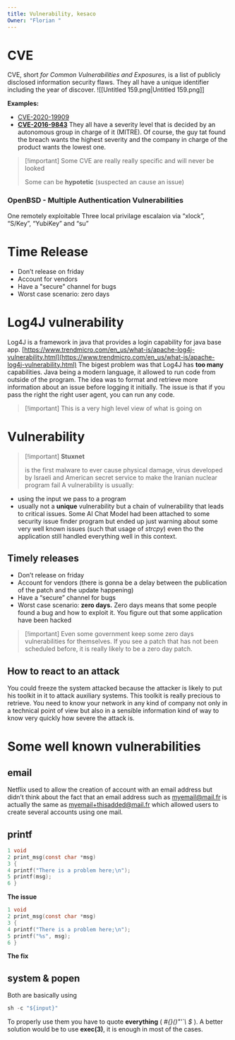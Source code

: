 ```yaml
---
title: Vulnerability, kesaco
Owner: "Florian "
---
```

# CVE
CVE, short _for Common Vulnerabilities and Exposures_, is a list of publicly disclosed information security flaws.
They all have a unique identifier including the year of discover.
![[Untitled 159.png|Untitled 159.png]]

**Examples:**
- [CVE-2020-19909](https://curl.se/docs/CVE-2020-19909.html)
- [**CVE-2016-9843**](https://cve.mitre.org/cgi-bin/cvename.cgi?name=cve-2016-9843)
They all have a severity level that is decided by an autonomous group in charge of it (MITRE). Of course, the guy tat found the breach wants the highest severity and the company in charge of the product wants the lowest one.

> [!important] Some CVE are really really specific and will never be looked
> 
> Some can be **hypotetic** (suspected an cause an issue)
### OpenBSD - Multiple Authentication Vulnerabilities
One remotely exploitable
Three local privilage escalaion via “xlock”, “S/Key”, “YubiKey” and “su”
# Time Release
- Don’t release on friday
- Account for vendors
- Have a "secure" channel for bugs
- Worst case scenario: zero days
  
# Log4J vulnerability
Log4J is a framework in java that provides a login capability for java base app.
[https://www.trendmicro.com/en_us/what-is/apache-log4j-vulnerability.html](https://www.trendmicro.com/en_us/what-is/apache-log4j-vulnerability.html)
The bigest problem was that Log4J has **too many** capabilities.
Java being a modern language, it allowed to run code from outside of the program. The idea was to format and retrieve more information about an issue before logging it initially.
The issue is that if you pass the right the right user agent, you can run any code.

> [!important] This is a very high level view of what is going on
# Vulnerability

> [!important] **Stuxnet**
> 
> is the first malware to ever cause physical damage, virus developed by Israeli and American secret service to make the Iranian nuclear program fail
A vulnerability is usually:
- using the input we pass to a program
- usually not a **unique** vulnerability but a chain of vulnerability that leads to critical issues.
Some AI Chat Model had been attached to some security issue finder program but ended up just warning about some very well known issues (such that usage of _strcpy_) even tho the application still handled everything well in this context.
## Timely releases
- Don’t release on friday
- Account for vendors (there is gonna be a delay between the publication of the patch and the update happening)
- Have a “secure” channel for bugs
- Worst case scenario: **zero days.** Zero days means that some people found a bug and how to exploit it. You figure out that some application have been hacked

> [!important] Even some government keep some zero days vulnerabilities for themselves.
If you see a patch that has not been scheduled before, it is really likely to be a zero day patch.
## How to react to an attack
You could freeze the system attacked because the attacker is likely to put his toolkit in it to attack auxiliary systems. This toolkit is really precious to retrieve.
You need to know your network in any kind of company not only in a technical point of view but also in a sensible information kind of way to know very quickly how severe the attack is.
# Some well known vulnerabilities
## email
Netflix used to allow the creation of account with an email address but didn’t think about the fact that an email address such as myemail@mail.fr is actually the same as myemail+thisadded@mail.fr which allowed users to create several accounts using one mail.
## printf
```C
1 void
2 print_msg(const char *msg)
3 {
4 printf("There is a problem here;\n");
5 printf(msg);
6 }
```
**The issue**
```C
1 void
2 print_msg(const char *msg)
3 {
4 printf("There is a problem here;\n");
5 printf("%s", msg);
6 }
```
**The fix**
## system & popen
Both are basically using
```C
sh -c "${input}"
```
To properly use them you have to quote **everything** ( _#{}()"'`\ $_ ).
A better solution would be to use **exec(3)**, it is enough in most of the cases.